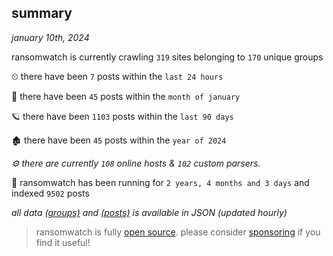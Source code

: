 
## summary
_january 10th, 2024_

ransomwatch is currently crawling `319` sites belonging to `170` unique groups

⏲ there have been `7` posts within the `last 24 hours`

🦈 there have been `45` posts within the `month of january`

🪐 there have been `1103` posts within the `last 90 days`

🏚 there have been `45` posts within the `year of 2024`

_⚙️ there are currently `108` online hosts & `102` custom parsers._

🦕 ransomwatch has been running for `2 years, 4 months and 3 days` and indexed `9502` posts

_all data  [(groups)](http://ransomwhat.telemetry.ltd/groups) and [(posts)](http://ransomwhat.telemetry.ltd/posts) is available in JSON (updated hourly)_

> ransomwatch is fully [open source](https://github.com/joshhighet/ransomwatch#ransomwatch--). please consider [sponsoring](https://github.com/sponsors/joshhighet) if you find it useful!
